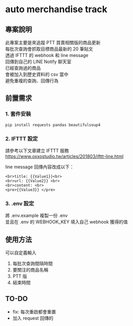 # auto merchandise track
## 專案說明

此專案主要是來追蹤 PTT 買賣相關版的商品更新<br>
每批次查詢會抓取目標商品最新的 20 筆貼文<br>
透過 IFTTT 的 webhook 和 line message<br>
回傳到自己的 LINE Notify 聊天室<br>
已經查詢過的商品<br>
會被加入到歷史資料的 csv 當中<br>
避免重複的查詢、回傳行為<br>

## 前置需求
### 1. 套件安裝
```
pip install requests pandas beautifulsoup4
```
### 2. IFTTT 設定
請參考以下文章建立 IFTTT 服務
https://www.oxxostudio.tw/articles/201803/ifttt-line.html

line message 回傳內容改成以下：
```
<br>title: {{Value1}}<br>
<br>url: {{Value2}} <br>
<br>content: <br>
<pre>{{Value3}} </pre>
```

### 3. .env 設定
將 .env.example 複製一份 .env<br>
並且在 .env 的 WEBHOOK_KEY 填入自己 webhook 獲得的值<br>


## 使用方法
可以自定義輸入

1. 每批次查詢間隔時間
2. 要關注的商品名稱
3. PTT 版
4. 結束時間

## TO-DO
* fix: 每次重啟都會重置
* 加入 request 回傳的
